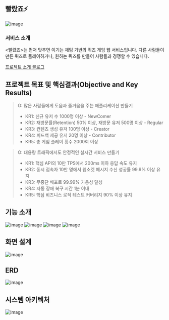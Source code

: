 ## 빨랐죠⚡
![image](https://github.com/user-attachments/assets/0a7b4a8c-8585-43a8-9861-c4e657423abc)

### 서비스 소개

<빨랐죠>는 먼저 맞추면 이기는 채팅 기반의 퀴즈 게임 웹 서비스입니다. 다른 사람들이 만든 퀴즈로 플레이하거나, 원하는 퀴즈를 만들어 사람들과 경쟁할 수 있습니다.

[프로젝트 소개 블로그](https://velog.io/@gyehyunbak/Ppalatjyo)

## 프로젝트 목표 및 핵심결과(Objective and Key Results)

> O: 많은 사람들에게 도움과 즐거움을 주는 애플리케이션 만들기
>
> - KR1: 신규 유저 수 1000명 이상 - NewComer
> - KR2: 재방문률(Retention) 50% 이상, 재방문 유저 500명 이상 - Regular
> - KR3: 컨텐츠 생성 유저 100명 이상 - Creator
> - KR4: 피드백 제공 유저 20명 이상 - Contributor
> - KR5: 총 게임 플레이 횟수 2000회 이상

> O: 대용량 트래픽에서도 안정적인 실시간 서비스 만들기
>
> - KR1: 핵심 API의 10만 TPS에서 200ms 이하 응답 속도 유지
> - KR2: 동시 접속자 10만 명에서 웹소켓 메시지 수신 성공률 99.9% 이상 유지
> - KR3: 무중단 배포로 99.99% 가용성 달성
> - KR4: 자동 장애 복구 시간 1분 이내
> - KR5: 핵심 비즈니스 로직 테스트 커버리지 90% 이상 유지

## 기능 소개

![image](https://github.com/user-attachments/assets/8a753f4a-38f8-4808-b518-cacf505b4904)
![image](https://github.com/user-attachments/assets/08d203c2-11fe-43bc-ba67-e31786f1c6c5)
![image](https://github.com/user-attachments/assets/ebe2e3d2-7535-4f39-80ce-b8a1e3a9beed)
![image](https://github.com/user-attachments/assets/2ee02922-ce4f-4194-8cfc-d0c2679fd7c7)


## 화면 설계
![image](https://github.com/user-attachments/assets/0a851afb-bb90-4031-a0b2-47a427c26887)

## ERD
![image](https://github.com/user-attachments/assets/4a596225-ecbb-43f1-aec4-11fe2cc1d352)

## 시스템 아키텍처
![image](https://github.com/user-attachments/assets/bdab12a9-e0bd-4703-9e71-1a96e00989a3)
